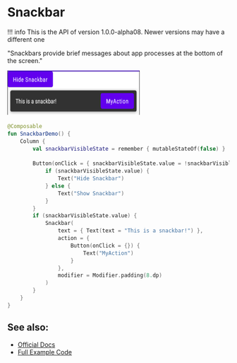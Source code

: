 # Snackbar

!!! info
    This is the API of version 1.0.0-alpha08. Newer versions may have a different one

"Snackbars provide brief messages about app processes at the bottom of the screen."
    
<p align="left">
  <img src ="../../images/material/snackbar/snackbarDemo.png" height=100 width=300 />
</p>


```kotlin
@Composable
fun SnackbarDemo() {
    Column {
        val snackbarVisibleState = remember { mutableStateOf(false) }

        Button(onClick = { snackbarVisibleState.value = !snackbarVisibleState.value }) {
            if (snackbarVisibleState.value) {
                Text("Hide Snackbar")
            } else {
                Text("Show Snackbar")
            }
        }
        if (snackbarVisibleState.value) {
            Snackbar(
                text = { Text(text = "This is a snackbar!") },
                action = {
                    Button(onClick = {}) {
                        Text("MyAction")
                    }
                },
                modifier = Modifier.padding(8.dp)
            )
        }
    }
}
```


## See also:
* [Official Docs](https://developer.android.com/reference/kotlin/androidx/compose/material/package-summary#snackbar)
* [Full Example Code](https://github.com/Foso/Jetpack-Compose-Playground/blob/master/compose/src/main/java/de/jensklingenberg/jetpackcomposeplayground/ui/github/material/snackbar/SnackbarDemo.kt)
